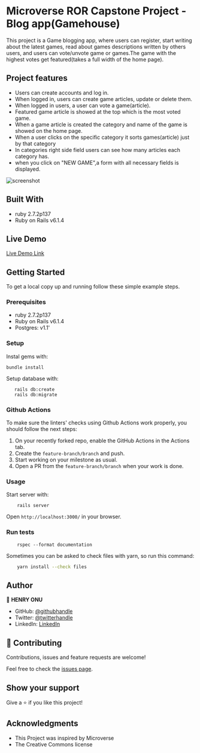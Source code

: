 # Microverse ROR Capstone Project - Blog app(Gamehouse)
This project is a Game blogging app, where users can register, start writing about the latest games, read about games descriptions written by others users, and users can vote/unvote game or games.The game with the highest votes get featured(takes a full width of the home page).

## Project features

- Users can create accounts and log in.
- When logged in, users can create game articles, update or delete them.
- When logged in users, a user can vote a game(article).
- Featured game article is showed at the top which is the most voted game.
- When a game article is created the category and name of the game is showed on the home page.
- When a user clicks on the specific category it sorts games(article) just by that category
- In categories right side field users can see how many articles each category has.
- when you click on "NEW GAME",a form with all necessary fields is displayed.


![screenshot]()





## Built With

- ruby 2.7.2p137
- Ruby on Rails v6.1.4

## Live Demo
[Live Demo Link](https://damp-basin-12061.herokuapp.com/)





## Getting Started

To get a local copy up and running follow these simple example steps.

### Prerequisites

- ruby 2.7.2p137
- Ruby on Rails v6.1.4
- Postgres:  v1.1'

### Setup

Instal gems with:

```
bundle install
```

Setup database with:

```
   rails db:create
   rails db:migrate
```

### Github Actions

To make sure the linters' checks using Github Actions work properly, you should follow the next steps:

1. On your recently forked repo, enable the GitHub Actions in the Actions tab.
2. Create the `feature-branch/branch` and push.
3. Start working on your milestone as usual.
4. Open a PR from the `feature-branch/branch` when your work is done.


### Usage

Start server with:

```
    rails server
```

Open `http://localhost:3000/` in your browser.

### Run tests

```
    rspec --format documentation
```
Sometimes you can be asked to check files with yarn, so run this command:

```bash
    yarn install --check files 
```



## Author

👤 **HENRY ONU**

- GitHub: [@githubhandle](https://github.com/Henryhaulka)
- Twitter: [@twitterhandle](https://twitter.com/ONUHENRY12)
- LinkedIn: [LinkedIn](https://www.linkedin.com/in/henry-onu)




## 🤝 Contributing

Contributions, issues and feature requests are welcome!

Feel free to check the [issues page](https://github.com/Henryhaulka/ROR-capstone/issues/).

## Show your support

Give a ⭐️ if you like this project!

## Acknowledgments
- This Project was inspired by Microverse
- The Creative Commons license


